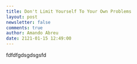 ```yaml
---
title: Don't Limit Yourself To Your Own Problems
layout: post
newsletter: false
comments: true
author: Amando Abreu
date: 2121-01-15 12:49:00
---
```

fdfdfgdsgdsgsfd